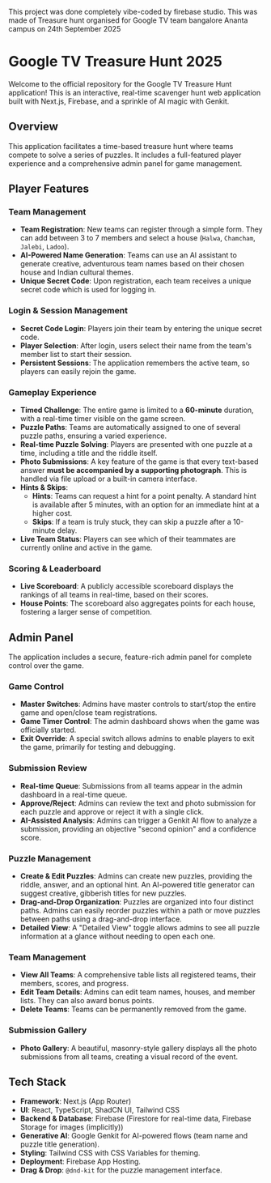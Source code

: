 This project was done completely vibe-coded by firebase studio. This was made of Treasure hunt organised for  Google TV  team bangalore Ananta campus on 24th September 2025

# Google TV Treasure Hunt 2025

Welcome to the official repository for the Google TV Treasure Hunt application! This is an interactive, real-time scavenger hunt web application built with Next.js, Firebase, and a sprinkle of AI magic with Genkit.

## Overview

This application facilitates a time-based treasure hunt where teams compete to solve a series of puzzles. It includes a full-featured player experience and a comprehensive admin panel for game management.

## Player Features

### Team Management
- **Team Registration**: New teams can register through a simple form. They can add between 3 to 7 members and select a house (`Halwa`, `Chamcham`, `Jalebi`, `Ladoo`).
- **AI-Powered Name Generation**: Teams can use an AI assistant to generate creative, adventurous team names based on their chosen house and Indian cultural themes.
- **Unique Secret Code**: Upon registration, each team receives a unique secret code which is used for logging in.

### Login & Session Management
- **Secret Code Login**: Players join their team by entering the unique secret code.
- **Player Selection**: After login, users select their name from the team's member list to start their session.
- **Persistent Sessions**: The application remembers the active team, so players can easily rejoin the game.

### Gameplay Experience
- **Timed Challenge**: The entire game is limited to a **60-minute** duration, with a real-time timer visible on the game screen.
- **Puzzle Paths**: Teams are automatically assigned to one of several puzzle paths, ensuring a varied experience.
- **Real-time Puzzle Solving**: Players are presented with one puzzle at a time, including a title and the riddle itself.
- **Photo Submissions**: A key feature of the game is that every text-based answer **must be accompanied by a supporting photograph**. This is handled via file upload or a built-in camera interface.
- **Hints & Skips**:
  - **Hints**: Teams can request a hint for a point penalty. A standard hint is available after 5 minutes, with an option for an immediate hint at a higher cost.
  - **Skips**: If a team is truly stuck, they can skip a puzzle after a 10-minute delay.
- **Live Team Status**: Players can see which of their teammates are currently online and active in the game.

### Scoring & Leaderboard
- **Live Scoreboard**: A publicly accessible scoreboard displays the rankings of all teams in real-time, based on their scores.
- **House Points**: The scoreboard also aggregates points for each house, fostering a larger sense of competition.

## Admin Panel

The application includes a secure, feature-rich admin panel for complete control over the game.

### Game Control
- **Master Switches**: Admins have master controls to start/stop the entire game and open/close team registrations.
- **Game Timer Control**: The admin dashboard shows when the game was officially started.
- **Exit Override**: A special switch allows admins to enable players to exit the game, primarily for testing and debugging.

### Submission Review
- **Real-time Queue**: Submissions from all teams appear in the admin dashboard in a real-time queue.
- **Approve/Reject**: Admins can review the text and photo submission for each puzzle and approve or reject it with a single click.
- **AI-Assisted Analysis**: Admins can trigger a Genkit AI flow to analyze a submission, providing an objective "second opinion" and a confidence score.

### Puzzle Management
- **Create & Edit Puzzles**: Admins can create new puzzles, providing the riddle, answer, and an optional hint. An AI-powered title generator can suggest creative, gibberish titles for new puzzles.
- **Drag-and-Drop Organization**: Puzzles are organized into four distinct paths. Admins can easily reorder puzzles within a path or move puzzles between paths using a drag-and-drop interface.
- **Detailed View**: A "Detailed View" toggle allows admins to see all puzzle information at a glance without needing to open each one.

### Team Management
- **View All Teams**: A comprehensive table lists all registered teams, their members, scores, and progress.
- **Edit Team Details**: Admins can edit team names, houses, and member lists. They can also award bonus points.
- **Delete Teams**: Teams can be permanently removed from the game.

### Submission Gallery
- **Photo Gallery**: A beautiful, masonry-style gallery displays all the photo submissions from all teams, creating a visual record of the event.

## Tech Stack

- **Framework**: Next.js (App Router)
- **UI**: React, TypeScript, ShadCN UI, Tailwind CSS
- **Backend & Database**: Firebase (Firestore for real-time data, Firebase Storage for images (implicitly))
- **Generative AI**: Google Genkit for AI-powered flows (team name and puzzle title generation).
- **Styling**: Tailwind CSS with CSS Variables for theming.
- **Deployment**: Firebase App Hosting.
- **Drag & Drop**: `@dnd-kit` for the puzzle management interface.
